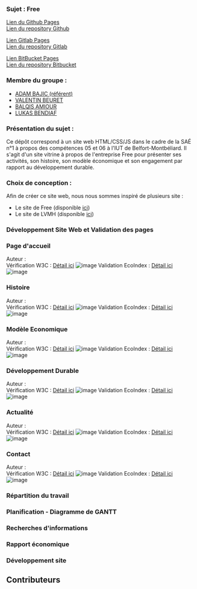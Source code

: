 ### Sujet : Free  
[Lien du Github Pages](https://val-b04.github.io/Site_Free/)   
[Lien du repository Github]()  

[Lien Gitlab Pages]()  
[Lien du repository Gitlab]()

[Lien BitBucket Pages]()  
[Lien du repository Bitbucket]()

### Membre du groupe :
- [ADAM BAJIC (référent)](mailto:adam.bajic@edu.univ-fcomte.fr)
- [VALENTIN BEURET](mailto:valentin.beuret@edu.univ-fcomte.fr)
- [BALQIS AMIOUR](mailto:balqis.amiour@edu.univ-fcomte.fr)
- [LUKAS BENDIAF](mailto:lukas.bendiaf@edu.umlp.fr)

### Présentation du sujet :  
Ce dépôt correspond à un site web HTML/CSS/JS dans le cadre de la SAÉ n°1 à propos des compétences 05 et 06 à l'IUT de Belfort-Montbéliard.
Il s'agit d'un site vitrine à propos de l'entreprise Free pour présenter ses activités, son histoire, son modèle économique et son engagement par rapport au développement durable.

### Choix de conception :  
Afin de créer ce site web, nous nous sommes inspiré de plusieurs site :
- Le site de Free (disponible [ici](https://www.free.fr/freebox/))
- Le site de LVMH (disponible [ici](https://www.lvmh.com/fr/))

### Développement Site Web et Validation des pages

### Page d'accueil 

Auteur :   
Vérification W3C : [Détail ici]()
![image]()
Validation EcoIndex : [Détail ici]()  
![image]()

### Histoire

Auteur :   
Vérification W3C : [Détail ici]()
![image]()
Validation EcoIndex : [Détail ici]()  
![image]()


### Modèle Economique

Auteur :   
Vérification W3C : [Détail ici]()
![image]()
Validation EcoIndex : [Détail ici]()  
![image]()

### Développement Durable

Auteur :    
Vérification W3C : [Détail ici]()
![image]()
Validation EcoIndex : [Détail ici]()  
![image]()

### Actualité

Auteur :   
Vérification W3C : [Détail ici]()
![image]()
Validation EcoIndex : [Détail ici]()  
![image]()

### Contact

Auteur :   
Vérification W3C : [Détail ici]()
![image]()
Validation EcoIndex : [Détail ici]()  
![image]()


### Répartition du travail

### Planification - Diagramme de GANTT



### Recherches d'informations



### Rapport économique




### Développement site



## Contributeurs



